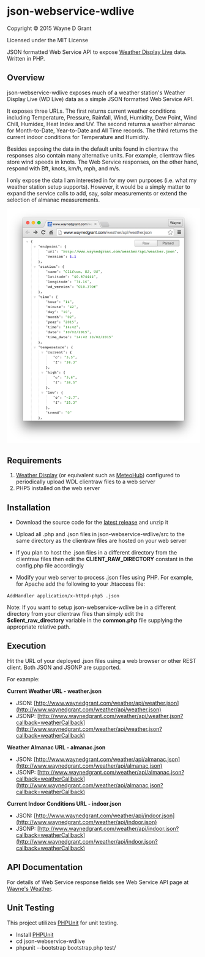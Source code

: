 # json-webservice-wdlive

Copyright © 2015 Wayne D Grant

Licensed under the MIT License

JSON formatted Web Service API to expose [Weather Display Live](http://www.weather-display.com/wdlive.php) data. Written in PHP.

## Overview

json-webservice-wdlive exposes much of a weather station's Weather Display Live (WD Live) data as a simple JSON formatted Web Service API.

It exposes three URLs. The first returns current weather conditions including Temperature, Pressure, Rainfall, Wind, Humidity, Dew Point, Wind Chill, Humidex, Heat Index and UV. The second returns a weather almanac for Month-to-Date, Year-to-Date and All Time records. The third returns the current indoor conditions for Temperature and Humidity.

Besides exposing the data in the default units found in clientraw the responses also contain many alternative units. For example, clientraw files store wind speeds in knots. The Web Service responses, on the other hand, respond with Bft, knots, km/h, mph, and m/s.

I only expose the data I am interested in for my own purposes (i.e. what my weather station setup supports). However, it would be a simply matter to expand the service calls to add, say, solar measurements or extend the selection of almanac measurements.

![alt tag](json-webservice-wdlive.png)

## Requirements

1. [Weather Display](http://www.weather-display.com) (or equivalent such as [MeteoHub](http://wiki.meteohub.de)) configured to periodically upload WDL clientraw files to a web server
2. PHP5 installed on the web server

## Installation

* Download the source code for the [latest release](https://github.com/waynedgrant/json-webservice-wdlive/releases) and unzip it

* Upload all .php and .json files in json-webservice-wdlive/src to the same directory as the clientraw files are hosted on your web server

* If you plan to host the .json files in a different directory from the clientraw files then edit the **CLIENT_RAW_DIRECTORY** constant in the config.php file accordingly

* Modify your web server to process .json files using PHP. For example, for Apache add the following to your .htaccess file:

```
AddHandler application/x-httpd-php5 .json
```

Note: If you want to setup json-webservice-wdlive be in a different directory from your clientraw files than simply edit the **$client_raw_directory** variable in the **common.php** file supplying the appropriate relative path.

## Execution

Hit the URL of your deployed .json files using a web browser or other REST client. Both JSON and JSONP are supported.

For example:

**Current Weather URL - weather.json**

* JSON: [http://www.waynedgrant.com/weather/api/weather.json](http://www.waynedgrant.com/weather/api/weather.json)
* JSONP: [http://www.waynedgrant.com/weather/api/weather.json?callback=weatherCallback](http://www.waynedgrant.com/weather/api/weather.json?callback=weatherCallback)

**Weather Almanac URL - almanac.json**

* JSON: [http://www.waynedgrant.com/weather/api/almanac.json](http://www.waynedgrant.com/weather/api/almanac.json)
* JSONP: [http://www.waynedgrant.com/weather/api/almanac.json?callback=weatherCallback](http://www.waynedgrant.com/weather/api/almanac.json?callback=weatherCallback)

**Current Indoor Conditions URL - indoor.json**

* JSON: [http://www.waynedgrant.com/weather/api/indoor.json](http://www.waynedgrant.com/weather/api/indoor.json)
* JSONP: [http://www.waynedgrant.com/weather/api/indoor.json?callback=weatherCallback](http://www.waynedgrant.com/weather/api/indoor.json?callback=weatherCallback)


## API Documentation

For details of Web Service response fields see Web Service API page at [Wayne's Weather](http://www.waynedgrant.com/weather/api.html).

## Unit Testing

This project utilizes [PHPUnit](https://phpunit.de/) for unit testing.

* Install [PHPUnit](https://phpunit.de/)
* cd json-webservice-wdlive
* phpunit --bootstrap bootstrap.php test/
